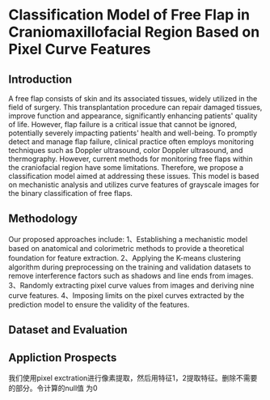 # Classification Model of Free Flap in Craniomaxillofacial Region Based on Pixel Curve Features
## Introduction
<!--游离皮瓣由皮肤及其相关组织组成，在外科领域具有广泛的应用。这种移植手术能够修复受损组织，改善功能和外观，显著提高患者的生活质量。然而，皮瓣危象是一个不可忽视的问题，可能严重影响病人的生命健康。为了及时发现并抢救皮瓣危象，在临床实践中通常使用多普勒超声、彩色多普勒超声、热成像等技术进行监测。然而，针对颅颌面口腔内部的游离皮瓣监测，现有技术存在一些缺陷。因此，我们提出了一种分类模型，旨在解决上述问题。该模型基于机理模型分析，利用灰度图像的曲线特征对游离皮瓣进行二分类。-->

A free flap consists of skin and its associated tissues, widely utilized in the field of surgery. This transplantation procedure can repair damaged tissues, improve function and appearance, significantly enhancing patients' quality of life. However, flap failure is a critical issue that cannot be ignored, potentially severely impacting patients' health and well-being. To promptly detect and manage flap failure, clinical practice often employs monitoring techniques such as Doppler ultrasound, color Doppler ultrasound, and thermography. However, current methods for monitoring free flaps within the craniofacial region have some limitations. Therefore, we propose a classification model aimed at addressing these issues. This model is based on mechanistic analysis and utilizes curve features of grayscale images for the binary classification of free flaps.


## Methodology

<!-- 我们提出的方法包括：
1、基于解剖学和比色学方法建立机理模型，为特征提取提供理论基础
2、在预处理过程中，对训练和验证集数据集使用Kmeans聚类算法，将图像的阴影、线头等干扰因素裁剪掉
3、随机提取图像的像素曲线值并提取曲线特征，提取的特征共有9个
4、对预测模型提取的像素曲线限定了取线范围，保证特征的有效性
-->
Our proposed approaches include:
1、Establishing a mechanistic model based on anatomical and colorimetric methods to provide a theoretical foundation for feature extraction.
2、Applying the K-means clustering algorithm during preprocessing on the training and validation datasets to remove interference factors such as shadows and line ends from images.
3、Randomly extracting pixel curve values from images and deriving nine curve features.
4、Imposing limits on the pixel curves extracted by the prediction model to ensure the validity of the features.

## Dataset and Evaluation
## Appliction Prospects
我们使用pixel exctration进行像素提取，然后用特征1，2提取特征。删除不需要的部分。令计算的null值
为0

